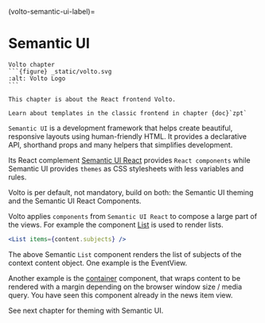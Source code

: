 (volto-semantic-ui-label)=

# Semantic UI

````{sidebar}
Volto chapter
```{figure} _static/volto.svg
:alt: Volto Logo
```

This chapter is about the React frontend Volto.

Learn about templates in the classic frontend in chapter {doc}`zpt`
````

`Semantic UI` is a development framework that helps create beautiful, responsive layouts using human-friendly HTML. It provides a declarative API, shorthand props and many helpers that simplifies development.

Its React complement [Semantic UI React](https://react.semantic-ui.com/) provides `React components` while Semantic UI provides `themes` as CSS stylesheets with less variables and rules.

Volto is per default, not mandatory, build on both: the Semantic UI theming and the Semantic UI React Components.

Volto applies `components` from `Semantic UI React` to compose a large part of the views. For example the component [List](https://react.semantic-ui.com/elements/list/) is used to render lists.

```jsx
<List items={content.subjects} />
```

The above Semantic `List` component renders the list of subjects of the context content object. One example is the EventView.

Another example is the [container](https://react.semantic-ui.com/elements/container/) component, that wraps content to be rendered with a margin depending on the browser window size / media query.
You have seen this component already in the news item view.

See next chapter for theming with Semantic UI.
